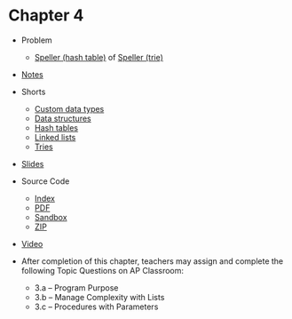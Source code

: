 # Chapter 4

* Problem
  * [Speller (hash table)](https://docs.cs50.net/2019/ap/problems/speller/hashtable/speller.html) of [Speller (trie)](https://docs.cs50.net/2019/ap/problems/speller/trie/speller.html)
* [Notes](notes)
* Shorts
  * [Custom data types](https://www.youtube.com/watch?v=crxfzK3Oc9M)
  * [Data structures](https://www.youtube.com/watch?v=Ryz5KK5G8Sc)
  * [Hash tables](https://www.youtube.com/watch?v=a97eCq6EN88)
  * [Linked lists](https://www.youtube.com/watch?v=xdkSNe43iNM)
  * [Tries](https://www.youtube.com/watch?v=MTxh0kx1Vvs)
* [Slides](https://cdn.cs50.net/2018/fall/lectures/4/lecture4.pdf)
* Source Code
  * [Index](https://cdn.cs50.net/2018/fall/lectures/4/src4/)
  * [PDF](https://cdn.cs50.net/2018/fall/lectures/4/src4.pdf)
  * [Sandbox](https://sandbox.cs50.io/86b99f4c-deb6-4a5b-8d1f-75d5dbf9a35d)
  * [ZIP](https://cdn.cs50.net/2018/fall/lectures/4/src4.zip)
* [Video](https://video.cs50.net/2018/fall/lectures/4)

* After completion of this chapter, teachers may assign and complete the following Topic Questions on AP Classroom:
  * 3.a – Program Purpose
  * 3.b – Manage Complexity with Lists
  * 3.c – Procedures with Parameters  
